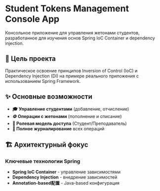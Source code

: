 # Student Tokens Management Console App

Консольное приложение для управления жетонами студентов, разработанное для изучения основ Spring IoC Container и dependency injection.

## 🎯 Цель проекта

Практическое освоение принципов Inversion of Control (IoC) и Dependency Injection (DI) на примере реального приложения с использованием Spring Framework.

## ✨ Основные возможности

- **🎓 Управление студентами** (добавление, отчисление)
- **🪙 Операции с жетонами** (пополнение и списание)
- **👥 Ролевая модель доступа** (Студент/Преподаватель)
- **📝 Полное журналирование** всех операций

## 🏗 Архитектурный фокус

### Ключевые технологии Spring
- **Spring IoC Container** - управление зависимостями
- **Dependency Injection** - внедрение зависимостей
- **Annotation-based配置** - Java-based конфигурация
